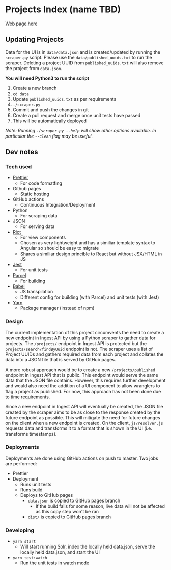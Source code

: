 # Projects Index (name TBD)

[Web page here](https://ebi-ait.github.io/projects-index/)

## Updating Projects

Data for the UI is in `data/data.json` and is created/updated by running the `scraper.py` script. Please use the `data/published_uuids.txt` to run the scraper. Deleting a project UUID from `published_uuids.txt` will also remove the project from `data.json`.

**You will need Python3 to run the script**

1. Create a new branch
1. `cd data`
1. Update `published_uuids.txt` as per requirements
1. `./scraper.py`
1. Commit and push the changes in git
1. Create a pull request and merge once unit tests have passed
1. This will be automatically deployed

_Note: Running `./scraper.py --help` will show other options available. In particular the `--clean` flag may be useful._

## Dev notes

### Tech used

- [Prettier](https://prettier.io/)
  - For code formatting
- Github pages
  - Static hosting
- GitHub actions
  - Continuous Integration/Deployment
- Python
  - For scraping data
- JSON
  - For serving data
- [Riot](https://riot.js.org/)
  - For view components
  - Chosen as very lightweight and has a similiar template syntax to Angular so should be easy to migrate
  - Shares a similiar design princible to React but without JSX/HTML in JS
- [Jest](https://jestjs.io/)
  - For unit tests
- [Parcel](https://parceljs.org/)
  - For building
- [Babel](https://babeljs.io/)
  - JS transpilation
  - Different config for building (with Parcel) and unit tests (with Jest)
- [Yarn](https://yarnpkg.com/)
  - Package manager (instead of npm)

### Design

The current implementation of this project circumvents the need to create a new endpoint in Ingest API by using a Python scraper to gather data for projects. The `/projects/` endpoint in Ingest API is protected but the `projects/search/findByUuid` endpoint is not. The scraper uses a list of Project UUIDs and gathers required data from each project and collates the data into a JSON file that is served by GitHub pages.

A more robust approach would be to create a new `/projects/published` endpoint in Ingest API that is public. This endpoint would serve the same data that the JSON file contains. However, this requires further development and would also need the addition of a UI component to allow wranglers to flag a project as published. For now, this approach has not been done due to time requirements.

Since a new endpoint in Ingest API will eventually be created, the JSON file created by the scraper aims to be as close to the response created by the future endpoint as possible. This will mitigate the need for future changes on the client when a new endpoint is created. On the client, `js/resolver.js` requests data and transforms it to a format that is shown in the UI (i.e. transforms timestamps).

### Deployments

Deployments are done using GitHub actions on push to master. Two jobs are performed:

- Prettier
- Deployment
  - Runs unit tests
  - Runs build
  - Deploys to GitHub pages
    - `data.json` is copied to GitHub pages branch
      - If the build fails for some reason, live data will not be affected as this copy step won't be ran
    - `dist/` is copied to GitHub pages branch

### Developing

- `yarn start`
  - Will start running Solr, index the locally held data.json, serve the locally held data.json, and start the UI
- `yarn test:watch`
  - Run the unit tests in watch mode
